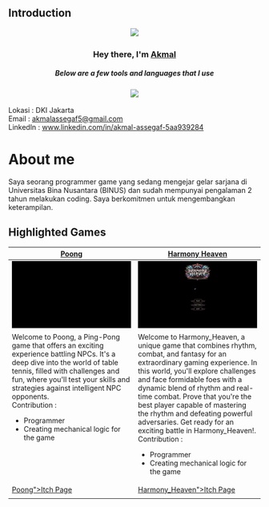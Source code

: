## Introduction
<p align="center">
<img src="https://readme-typing-svg.demolab.com/?lines=Aspiring%20game%20programmer%20and%20designer;2+%2B%20years%20of%20coding%20experience&font=Fira%20Code&center=true&width=700&height=45&color=fff53a&vCenter=true&pause=1000&size=25" /></a>
</p>
</p>
  
<h3 align="center">Hey there, I'm <a href="https://github.com/misterdot10">Akmal</a></
h3>
<h5 align="center">Below are a few tools and languages that I use</h5>
<p align="center"> <a href="https://github.com/misterdot10"><img src="https://skillicons.dev/icons?i=unity,java,c,cs,python"> </a> </p>

Lokasi : DKI Jakarta  
Email : akmalassegaf5@gmail.com  
Linkedln : www.linkedin.com/in/akmal-assegaf-5aa939284  
# About me  
Saya seorang programmer game yang sedang mengejar gelar sarjana di Universitas Bina Nusantara (BINUS) dan sudah mempunyai pengalaman 2 tahun melakukan coding. Saya berkomitmen untuk mengembangkan keterampilan.

## Highlighted Games 
<table width="100%">
  <thead>
    <tr>
      <th width="50%"><a href="https://akmal-assegaf.itch.io/game-poong">Poong </a></th>
      <th width="50%"><a href="https://akmal-assegaf.itch.io/harmony-heaven">Harmony Heaven </a>
</th>
    </tr>
  </thead>
  <tbody>
    <tr>
      <td><img src="https://github.com/misterdot10/misterdot10/blob/c726af3738b5c0f3918a359a596dc711dbe80ecb/poong.gif"/></td>
      <td><img src="https://github.com/misterdot10/misterdot10/blob/6509af0b0a3e20778147fa4e650a96338bc75e82/Harmony_Heaven.gif"/></td>
    </tr>
    <tr>
      <td valign="text-top">Welcome to Poong, a Ping-Pong game that offers an exciting experience battling NPCs. It's a deep dive into the world of table tennis, filled with challenges and fun, where you'll test your skills and strategies against intelligent NPC opponents.<br>Contribution :
    <ul>
      <li>Programmer</li>
      <li>Creating mechanical logic for the game</li>
    </ul></td>
      <td valign="text-top">Welcome to Harmony_Heaven, a unique game that combines rhythm, combat, and fantasy for an extraordinary gaming experience. In this world, you'll explore challenges and face formidable foes with a dynamic blend of rhythm and real-time combat. Prove that you're the best player capable of mastering the rhythm and defeating powerful adversaries. Get ready for an exciting battle in Harmony_Heaven!.<br>Contribution :
    <ul>
      <li>Programmer</li>
      <li>Creating mechanical logic for the game</li>
    </ul><div></div></td>
    </tr>
    <tr>
      <td><a href="https://akmal-assegaf.itch.io/game-poong">Poong">Itch Page</td>
      <td><a href="https://akmal-assegaf.itch.io/harmony-heaven">Harmony_Heaven">Itch Page</td>
    </tr>
    <tr>
      <td></td>
      <td></td>
    </tr>
  </tbody>
</table> 

<!--
**misterdot10/misterdot10** is a ✨ _special_ ✨ repository because its `README.md` (this file) appears on your GitHub profile.

Here are some ideas to get you started:

- 🔭 I’m currently working on ...
- 🌱 I’m currently learning ...
- 👯 I’m looking to collaborate on ...
- 🤔 I’m looking for help with ...
- 💬 Ask me about ...
- 📫 How to reach me: ...
- 😄 Pronouns: ...
- ⚡ Fun fact: ...
-->
